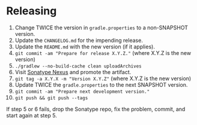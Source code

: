 Releasing
========

 1. Change TWICE the version in `gradle.properties` to a non-SNAPSHOT version.
 2. Update the `CHANGELOG.md` for the impending release.
 3. Update the `README.md` with the new version (if it applies).
 4. `git commit -am "Prepare for release X.Y.Z."` (where X.Y.Z is the new version)
 5. `./gradlew --no-build-cache clean uploadArchives`
 6. Visit [Sonatype Nexus](https://oss.sonatype.org/) and promote the artifact.
 7. `git tag -a X.Y.X -m "Version X.Y.Z"` (where X.Y.Z is the new version)
 8. Update TWICE the `gradle.properties` to the next SNAPSHOT version.
 9. `git commit -am "Prepare next development version."`
 10. `git push && git push --tags`

If step 5 or 6 fails, drop the Sonatype repo, fix the problem, commit, and start again at step 5.
